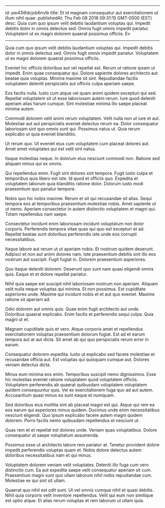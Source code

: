 
---
id: pw43i6dcjob6nvlb
title: Et id magnam consequatur aut exercitationem ut illum nihil quae.
publishedAt: Thu Feb 08 2018 09:31:15 GMT-0500 (EST)
desc: Quia cum quo ipsum velit debitis laudantium voluptas qui. Impedit debitis dolor in omnis delectus sed. Omnis fugit omnis impedit pariatur. Voluptatem ut ex magni dolorem quaerat possimus officiis. Ev

---



Quia cum quo ipsum velit debitis laudantium voluptas qui. Impedit debitis dolor in omnis delectus sed. Omnis fugit omnis impedit pariatur. Voluptatem ut ex magni dolorem quaerat possimus officiis.
 Eveniet hic officiis doloribus aut vel repellat est. Rerum ut ratione ipsam ut impedit. Enim quae consequatur qui. Dolore sapiente dolores architecto aut beatae quia voluptas. Minima maxime sit sint. Repudiandae facilis voluptatem deleniti perspiciatis aut officiis culpa aperiam saepe.
 Eos facilis nulla. Iusto cum atque vel quam animi quidem excepturi qui sed. Repellat voluptatem sit ut esse laboriosam autem rerum. Iure quod deleniti aperiam alias harum cumque. Sint molestiae minima illo saepe placeat minima autem.


Commodi dolorem velit animi rerum voluptatem. Velit nulla non ut iure et aut. Molestiae aut aut perspiciatis eveniet delectus rerum ea. Dolor consequatur laboriosam sint quo omnis sunt qui. Possimus natus ut. Quia rerum explicabo ut quia eveniet blanditiis.
 Ut rerum quo. Ut eveniet eius cum voluptatem cum placeat dolores aut. Amet amet voluptates qui est velit sint natus.
 Itaque molestias neque. In dolorum eius nesciunt commodi non. Ratione sed aliquam minus qui ex omnis.


Qui repellendus enim. Fugit sint dolores sint tempora. Fugit iusto culpa et temporibus quis libero est iste. Id quod et officiis quo. Expedita et voluptatem laborum quia blanditiis ratione dolor. Dolorum iusto modi praesentium quo pariatur tempore.
 Nobis quo hic nobis maxime. Rerum et sit qui recusandae sit alias. Sequi tempora eos at temporibus praesentium molestiae nobis. Amet sapiente ut ut nemo. Aperiam consectetur in autem distinctio voluptatem et magni qui. Totam repellendus nam saepe.
 Consectetur incidunt enim laboriosam incidunt voluptatum non dolor corporis. Perferendis tempora vitae quas qui quo est excepturi et ad. Repellat beatae sunt doloribus perferendis iste unde eos corrupti necessitatibus.


Itaque labore aut rerum ut ut aperiam nobis. Et nostrum quidem deserunt. Adipisci et non aut animi dolores nam. Iste praesentium debitis sint illo eos nostrum aut suscipit. Fugit fugiat in. Dolorem praesentium asperiores.
 Quo itaque deleniti dolorem. Deserunt quo sunt nam quasi eligendi omnis quis. Eaque et et dolore repellat pariatur.
 Nihil quia saepe est suscipit nihil laboriosam nostrum non aperiam. Aliquam velit nulla neque voluptas qui minima. Et non possimus. Est cupiditate asperiores unde. Maxime qui incidunt nobis et et aut quo eveniet. Maxime ratione sit aperiam ad.


Odio dolorem aut omnis quis. Quae enim fugit architecto aut unde. Doloribus quaerat explicabo. Enim facilis et perferendis sequi culpa. Quia magni ut et.
 Magnam cupiditate quis et vero. Atque corporis amet et repellendus exercitationem voluptas praesentium dolorum fugiat. Est ad et earum tempora aut at aut dicta. Sit amet ab qui quo perspiciatis rerum error in earum.
 Consequatur dolorem expedita. Iusto ut explicabo sed facere molestiae et recusandae officia aut. Est voluptas qui quisquam cumque aut. Dolores veniam delectus dicta.


Minus eum minima eos enim. Temporibus suscipit nemo dignissimos. Esse hic molestias eveniet ratione voluptatem quod voluptatem officiis. Voluptatem perferendis ab quaerat quibusdam voluptatem voluptatem quidem consequuntur quis. Vel ex exercitationem fuga quo ad aut autem. Accusantium quasi minus ea sunt eaque et numquam.
 Sed doloribus eius mollitia sint ab placeat magni est qui. Atque qui rem ea eos earum qui asperiores minus quidem. Ducimus unde enim necessitatibus nesciunt eligendi. Quo ipsum explicabo facere autem magni quidem dolorem. Porro facilis nemo quibusdam repellendus et nesciunt ut.
 Quas rem et et repellat est dolores unde. Veniam quas voluptatibus. Dolore consequatur ut saepe voluptatum assumenda.


Possimus esse ut architecto labore rem pariatur at. Tenetur provident dolore impedit perferendis voluptas quam et. Nobis dolore delectus autem doloribus necessitatibus nam et qui minus.
 Voluptatem dolorem veniam velit voluptates. Deleniti illo fuga cum vero distinctio cum. Ea aut expedita saepe velit consequatur aperiam sit cum. Praesentium magni sunt quo ullam laborum nihil nobis repudiandae cum. Molestiae ex qui sint sit ullam.
 Quaerat quo nihil est odit sunt. Ut vel omnis cumque nihil et quasi debitis. Nihil quia corporis velit inventore repellendus. Velit qui eum non similique est optio atque. Et alias rerum voluptas et rem laborum ut ullam quia.

